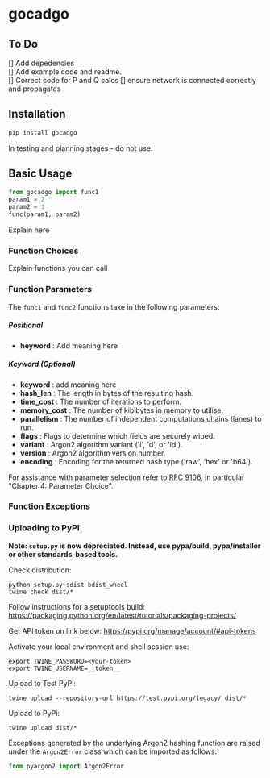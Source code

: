 # gocadgo


## To Do  
[] Add depedencies <br>
[] Add example code and readme. <br>
[] Correct code for P and Q calcs
[] ensure network is connected correctly and propagates 

## Installation

```bash
pip install gocadgo
```
In testing and planning stages - do not use. 


## Basic Usage

```python
from gocadgo import func1
param1 = 2
param2 = 1
func(param1, param2)

```
Explain here

### Function Choices

Explain functions you can call

### Function Parameters

The `func1` and `func2` functions take in the following parameters:

##### Positional

- **heyword** : Add meaning here

##### Keyword (Optional)

- **keyword** : add meaning here
- **hash_len** : The length in bytes of the resulting hash.
- **time_cost** : The number of iterations to perform.
- **memory_cost** : The number of kibibytes in memory to utilise.
- **parallelism** : The number of independent computations chains (lanes) to run.
- **flags** : Flags to determine which fields are securely wiped.
- **variant** : Argon2 algorithm variant ('i', 'd', or 'id').
- **version** : Argon2 algorithm version number.
- **encoding** : Encoding for the returned hash type ('raw', 'hex' or 'b64').

For assistance with parameter selection refer to [RFC 9106](https://www.rfc-editor.org/rfc/rfc9106.html), in particular "Chapter 4: Parameter Choice".

### Function Exceptions

### Uploading to PyPi
<b> Note:  ``setup.py`` is now depreciated. Instead, use pypa/build, pypa/installer or other standards-based tools. </b>

Check distribution: 
```console 
python setup.py sdist bdist_wheel
twine check dist/*
```

Follow instructions for a setuptools build:
https://packaging.python.org/en/latest/tutorials/packaging-projects/

Get API token on link below: 
https://pypi.org/manage/account/#api-tokens

Activate your local environment and shell session use: 
```console
export TWINE_PASSWORD=<your-token>
export TWINE_USERNAME=__token__
```

Upload to Test PyPi:
```console
twine upload --repository-url https://test.pypi.org/legacy/ dist/*
```

Upload to PyPi:
```console
twine upload dist/*
```

Exceptions generated by the underlying Argon2 hashing function are raised under the `Argon2Error` class which can be imported as follows:

```python
from pyargon2 import Argon2Error
```
